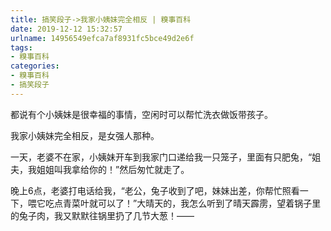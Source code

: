 ```yaml
---
title: 搞笑段子->我家小姨妹完全相反 | 糗事百科
date: 2019-12-12 15:32:57
urlname: 14956549efca7af8931fc5bce49d2e6f
tags: 
- 糗事百科
categories:
- 糗事百科
- 搞笑段子
---
```

都说有个小姨妹是很幸福的事情，空闲时可以帮忙洗衣做饭带孩子。

我家小姨妹完全相反，是女强人那种。

一天，老婆不在家，小姨妹开车到我家门口递给我一只笼子，里面有只肥兔，“姐夫，我姐姐叫我拿给你的！”然后匆忙就走了。

晚上6点，老婆打电话给我，“老公，兔子收到了吧，妹妹出差，你帮忙照看一下，喂它吃点青菜叶就可以了！”大晴天的，我怎么听到了晴天霹雳，望着锅子里的兔子肉，我又默默往锅里扔了几节大葱！——


